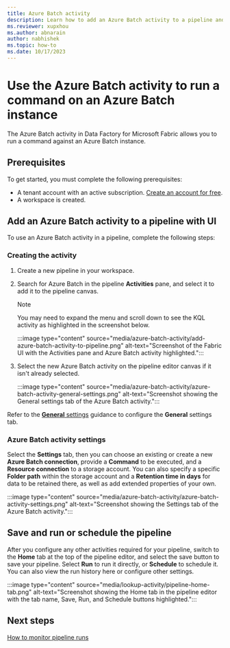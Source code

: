 ```yaml
---
title: Azure Batch activity
description: Learn how to add an Azure Batch activity to a pipeline and use it to connect to an Azure Batch instance and run a command.
ms.reviewer: xupxhou
ms.author: abnarain
author: nabhishek
ms.topic: how-to
ms.date: 10/17/2023
---
```


# Use the Azure Batch activity to run a command on an Azure Batch instance

The Azure Batch activity in Data Factory for Microsoft Fabric allows you to run a command against an Azure Batch instance.

## Prerequisites

To get started, you must complete the following prerequisites:

- A tenant account with an active subscription. [Create an account for free](../get-started/fabric-trial.md).
- A workspace is created.

## Add an Azure Batch activity to a pipeline with UI

To use an Azure Batch activity in a pipeline, complete the following steps:

### Creating the activity

1. Create a new pipeline in your workspace.
1. Search for Azure Batch in the pipeline **Activities** pane, and select it to add it to the pipeline canvas.

   > [!NOTE]
   > You may need to expand the menu and scroll down to see the KQL activity as highlighted in the screenshot below.

   :::image type="content" source="media/azure-batch-activity/add-azure-batch-activity-to-pipeline.png" alt-text="Screenshot of the Fabric UI with the Activities pane and Azure Batch activity highlighted.":::

1. Select the new Azure Batch activity on the pipeline editor canvas if it isn't already selected.

   :::image type="content" source="media/azure-batch-activity/azure-batch-activity-general-settings.png" alt-text="Screenshot showing the General settings tab of the Azure Batch activity.":::

Refer to the [**General** settings](activity-overview.md#general-settings) guidance to configure the **General** settings tab.

### Azure Batch activity settings

Select the **Settings** tab, then you can choose an existing or create a new **Azure Batch connection**, provide a **Command** to be executed, and a **Resource connection** to a storage account. You can also specify a specific **Folder path** within the storage account and a **Retention time in days** for data to be retained there, as well as add extended properties of your own.

:::image type="content" source="media/azure-batch-activity/azure-batch-activity-settings.png" alt-text="Screenshot showing the Settings tab of the Azure Batch activity.":::

## Save and run or schedule the pipeline

After you configure any other activities required for your pipeline, switch to the **Home** tab at the top of the pipeline editor, and select the save button to save your pipeline. Select **Run** to run it directly, or **Schedule** to schedule it. You can also view the run history here or configure other settings.

:::image type="content" source="media/lookup-activity/pipeline-home-tab.png" alt-text="Screenshot showing the Home tab in the pipeline editor with the tab name, Save, Run, and Schedule buttons highlighted.":::

## Next steps

[How to monitor pipeline runs](monitor-pipeline-runs.md)